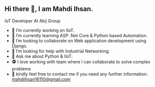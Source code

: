 ## Hi there 👋, I am Mahdi Ihsan.

  IoT Developer At Akij Group
 
- 🔭 I’m currently working on IIoT.
- 🌱 I’m currently learning  ASP .Net Core & Python based Automation.
- 👯 I’m looking to collaborate on Web application development using Django.
- 🤔 I’m looking for help with  Industrial Networking.
- 💬 Ask me about  Python & IIoT.
- 🕵 I love working with  team where I can collaborate to solve complex problems
- 💬 kindly feel free to contact me if you need any further information: mahdiihsan16110@gmail.com

